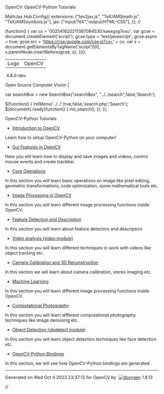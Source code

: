 

OpenCV: OpenCV-Python Tutorials

 MathJax.Hub.Config({
 extensions: ["tex2jax.js", "TeX/AMSmath.js", "TeX/AMSsymbols.js"],
 jax: ["input/TeX","output/HTML-CSS"],
});
//<![CDATA[
MathJax.Hub.Config(
{
 TeX: {
 Macros: {
 matTT: [ "\\[ \\left|\\begin{array}{ccc} #1 & #2 & #3\\\\ #4 & #5 & #6\\\\ #7 & #8 & #9 \\end{array}\\right| \\]", 9],
 fork: ["\\left\\{ \\begin{array}{l l} #1 & \\mbox{#2}\\\\ #3 & \\mbox{#4}\\\\ \\end{array} \\right.", 4],
 forkthree: ["\\left\\{ \\begin{array}{l l} #1 & \\mbox{#2}\\\\ #3 & \\mbox{#4}\\\\ #5 & \\mbox{#6}\\\\ \\end{array} \\right.", 6],
 forkfour: ["\\left\\{ \\begin{array}{l l} #1 & \\mbox{#2}\\\\ #3 & \\mbox{#4}\\\\ #5 & \\mbox{#6}\\\\ #7 & \\mbox{#8}\\\\ \\end{array} \\right.", 8],
 vecthree: ["\\begin{bmatrix} #1\\\\ #2\\\\ #3 \\end{bmatrix}", 3],
 vecthreethree: ["\\begin{bmatrix} #1 & #2 & #3\\\\ #4 & #5 & #6\\\\ #7 & #8 & #9 \\end{bmatrix}", 9],
 cameramatrix: ["#1 = \\begin{bmatrix} f\_x & 0 & c\_x\\\\ 0 & f\_y & c\_y\\\\ 0 & 0 & 1 \\end{bmatrix}", 1],
 distcoeffs: ["(k\_1, k\_2, p\_1, p\_2[, k\_3[, k\_4, k\_5, k\_6 [, s\_1, s\_2, s\_3, s\_4[, \\tau\_x, \\tau\_y]]]]) \\text{ of 4, 5, 8, 12 or 14 elements}"],
 distcoeffsfisheye: ["(k\_1, k\_2, k\_3, k\_4)"],
 hdotsfor: ["\\dots", 1],
 mathbbm: ["\\mathbb{#1}", 1],
 bordermatrix: ["\\matrix{#1}", 1]
 }
 }
}
);
//]]>

 (function() {
 var cx = '002541620211387084530:kaexgxg7oxu';
 var gcse = document.createElement('script');
 gcse.type = 'text/javascript';
 gcse.async = true;
 gcse.src = 'https://cse.google.com/cse.js?cx=' + cx;
 var s = document.getElementsByTagName('script')[0];
 s.parentNode.insertBefore(gcse, s);
 })();

|  |  |
| --- | --- |
| Logo | OpenCV
 4.8.0-dev

Open Source Computer Vision |

var searchBox = new SearchBox("searchBox", "../../search",false,'Search');

$(function() {
 initMenu('../../',true,false,'search.php','Search');
 $(document).ready(function() { init\_search(); });
});

OpenCV-Python Tutorials  

* [Introduction to OpenCV](../../da/df6/tutorial_py_table_of_contents_setup.html "../../da/df6/tutorial_py_table_of_contents_setup.html")

Learn how to setup OpenCV-Python on your computer!
* [Gui Features in OpenCV](../../dc/d4d/tutorial_py_table_of_contents_gui.html "../../dc/d4d/tutorial_py_table_of_contents_gui.html")

Here you will learn how to display and save images and videos, control mouse events and create trackbar.
* [Core Operations](../../d7/d16/tutorial_py_table_of_contents_core.html "../../d7/d16/tutorial_py_table_of_contents_core.html")

In this section you will learn basic operations on image like pixel editing, geometric transformations, code optimization, some mathematical tools etc.
* [Image Processing in OpenCV](../../d2/d96/tutorial_py_table_of_contents_imgproc.html "../../d2/d96/tutorial_py_table_of_contents_imgproc.html")

In this section you will learn different image processing functions inside OpenCV.
* [Feature Detection and Description](../../db/d27/tutorial_py_table_of_contents_feature2d.html "../../db/d27/tutorial_py_table_of_contents_feature2d.html")

In this section you will learn about feature detectors and descriptors
* [Video analysis (video module)](../../da/dd0/tutorial_table_of_content_video.html "../../da/dd0/tutorial_table_of_content_video.html")

In this section you will learn different techniques to work with videos like object tracking etc.
* [Camera Calibration and 3D Reconstruction](../../d9/db7/tutorial_py_table_of_contents_calib3d.html "../../d9/db7/tutorial_py_table_of_contents_calib3d.html")

In this section we will learn about camera calibration, stereo imaging etc.
* [Machine Learning](../../d6/de2/tutorial_py_table_of_contents_ml.html "../../d6/de2/tutorial_py_table_of_contents_ml.html")

In this section you will learn different image processing functions inside OpenCV.
* [Computational Photography](../../d0/d07/tutorial_py_table_of_contents_photo.html "../../d0/d07/tutorial_py_table_of_contents_photo.html")

In this section you will learn different computational photography techniques like image denoising etc.
* [Object Detection (objdetect module)](../../d2/d64/tutorial_table_of_content_objdetect.html "../../d2/d64/tutorial_table_of_content_objdetect.html")

In this section you will learn object detection techniques like face detection etc.
* [OpenCV-Python Bindings](../../df/da2/tutorial_py_table_of_contents_bindings.html "../../df/da2/tutorial_py_table_of_contents_bindings.html")

In this section, we will see how OpenCV-Python bindings are generated

---

Generated on Wed Oct 4 2023 23:37:12 for OpenCV by  [![doxygen](../../doxygen.png)](http://www.doxygen.org/index.html "http://www.doxygen.org/index.html") 1.8.13

//<![CDATA[
addTutorialsButtons();
//]]>

